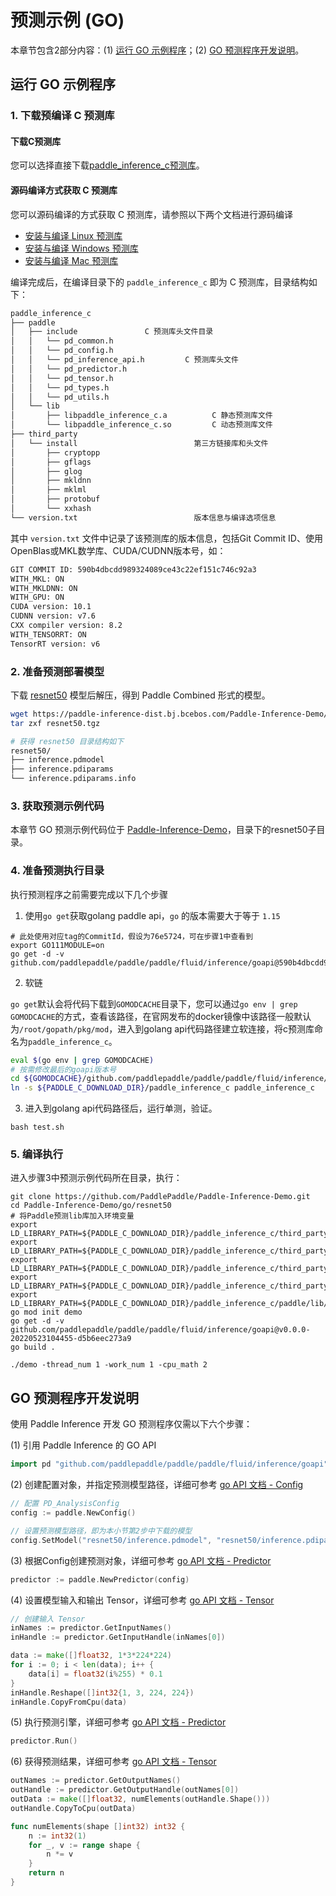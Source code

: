 # 预测示例 (GO)

本章节包含2部分内容：(1) [运行 GO 示例程序](#id1)；(2) [GO 预测程序开发说明](#id8)。

## 运行 GO 示例程序

### 1. 下载预编译 C 预测库

#### 下载C预测库

您可以选择直接下载[paddle_inference_c预测库](../user_guides/download_lib.md)。

#### 源码编译方式获取 C 预测库

您可以源码编译的方式获取 C 预测库，请参照以下两个文档进行源码编译

- [安装与编译 Linux 预测库](../user_guides/source_compile.html#linux)
- [安装与编译 Windows 预测库](../user_guides/source_compile.html#windows)
- [安装与编译 Mac 预测库](../user_guides/source_compile.html#mac)

编译完成后，在编译目录下的 `paddle_inference_c` 即为 C 预测库，目录结构如下：

```bash
paddle_inference_c
├── paddle
│   ├── include               C 预测库头文件目录
│   │   └── pd_common.h
│   │   └── pd_config.h
│   │   └── pd_inference_api.h         C 预测库头文件
│   │   └── pd_predictor.h
│   │   └── pd_tensor.h
│   │   └── pd_types.h
│   │   └── pd_utils.h
│   └── lib
│       ├── libpaddle_inference_c.a          C 静态预测库文件
│       └── libpaddle_inference_c.so         C 动态预测库文件
├── third_party
│   └── install                          第三方链接库和头文件
│       ├── cryptopp
│       ├── gflags
│       ├── glog
│       ├── mkldnn
│       ├── mklml
│       ├── protobuf
│       └── xxhash
└── version.txt                          版本信息与编译选项信息
```

其中 `version.txt` 文件中记录了该预测库的版本信息，包括Git Commit ID、使用OpenBlas或MKL数学库、CUDA/CUDNN版本号，如：

```bash
GIT COMMIT ID: 590b4dbcdd989324089ce43c22ef151c746c92a3
WITH_MKL: ON
WITH_MKLDNN: ON
WITH_GPU: ON
CUDA version: 10.1
CUDNN version: v7.6
CXX compiler version: 8.2
WITH_TENSORRT: ON
TensorRT version: v6
```

### 2. 准备预测部署模型

下载 [resnet50](https://paddle-inference-dist.bj.bcebos.com/Paddle-Inference-Demo/resnet50.tgz) 模型后解压，得到 Paddle Combined 形式的模型。

```bash
wget https://paddle-inference-dist.bj.bcebos.com/Paddle-Inference-Demo/resnet50.tgz
tar zxf resnet50.tgz

# 获得 resnet50 目录结构如下
resnet50/
├── inference.pdmodel
├── inference.pdiparams
└── inference.pdiparams.info
```

### 3. 获取预测示例代码

本章节 GO 预测示例代码位于 [Paddle-Inference-Demo](https://github.com/PaddlePaddle/Paddle-Inference-Demo/tree/master/go)，目录下的resnet50子目录。

### 4. 准备预测执行目录

执行预测程序之前需要完成以下几个步骤

1. 使用`go get`获取golang paddle api，`go` 的版本需要大于等于 `1.15`

```
# 此处使用对应tag的CommitId，假设为76e5724，可在步骤1中查看到
export GO111MODULE=on
go get -d -v github.com/paddlepaddle/paddle/paddle/fluid/inference/goapi@590b4dbcdd989324089ce43c22ef151c746c92a3
```

2. 软链

`go get`默认会将代码下载到`GOMODCACHE`目录下，您可以通过`go env | grep GOMODCACHE`的方式，查看该路径，在官网发布的docker镜像中该路径一般默认为`/root/gopath/pkg/mod`，进入到golang api代码路径建立软连接，将c预测库命名为`paddle_inference_c`。

```bash
eval $(go env | grep GOMODCACHE)
# 按需修改最后的goapi版本号
cd ${GOMODCACHE}/github.com/paddlepaddle/paddle/paddle/fluid/inference/goapi\@v0.0.0-20220523104455-d5b6eec273a9/
ln -s ${PADDLE_C_DOWNLOAD_DIR}/paddle_inference_c paddle_inference_c
```

3. 进入到golang api代码路径后，运行单测，验证。

```
bash test.sh
```

### 5. 编译执行

进入步骤3中预测示例代码所在目录，执行：

```
git clone https://github.com/PaddlePaddle/Paddle-Inference-Demo.git
cd Paddle-Inference-Demo/go/resnet50
# 将Paddle预测lib库加入环境变量
export LD_LIBRARY_PATH=${PADDLE_C_DOWNLOAD_DIR}/paddle_inference_c/third_party/install/paddle2onnx/lib/:${LD_LIBRARY_PATH}
export LD_LIBRARY_PATH=${PADDLE_C_DOWNLOAD_DIR}/paddle_inference_c/third_party/install/onnxruntime/lib/:${LD_LIBRARY_PATH}
export LD_LIBRARY_PATH=${PADDLE_C_DOWNLOAD_DIR}/paddle_inference_c/third_party/install/mklml/lib/:${LD_LIBRARY_PATH}
export LD_LIBRARY_PATH=${PADDLE_C_DOWNLOAD_DIR}/paddle_inference_c/third_party/install/mkldnn/lib/:${LD_LIBRARY_PATH}
export LD_LIBRARY_PATH=${PADDLE_C_DOWNLOAD_DIR}/paddle_inference_c/paddle/lib/:${LD_LIBRARY_PATH}
go mod init demo
go get -d -v github.com/paddlepaddle/paddle/paddle/fluid/inference/goapi@v0.0.0-20220523104455-d5b6eec273a9
go build .

./demo -thread_num 1 -work_num 1 -cpu_math 2
```

## GO 预测程序开发说明

使用 Paddle Inference 开发 GO 预测程序仅需以下六个步骤：


(1) 引用 Paddle Inference 的 GO API

```go
import pd "github.com/paddlepaddle/paddle/paddle/fluid/inference/goapi"
```

(2) 创建配置对象，并指定预测模型路径，详细可参考 [go API 文档 - Config](../api_reference/go_api_doc/Config_index)

```go
// 配置 PD_AnalysisConfig
config := paddle.NewConfig()

// 设置预测模型路径，即为本小节第2步中下载的模型
config.SetModel("resnet50/inference.pdmodel", "resnet50/inference.pdiparams")
```

(3) 根据Config创建预测对象，详细可参考 [go API 文档 - Predictor](../api_reference/go_api_doc/Predictor)	

```go
predictor := paddle.NewPredictor(config)
```

(4) 设置模型输入和输出 Tensor，详细可参考 [go API 文档 - Tensor](../api_reference/go_api_doc/Tensor)

```go
// 创建输入 Tensor
inNames := predictor.GetInputNames()
inHandle := predictor.GetInputHandle(inNames[0])

data := make([]float32, 1*3*224*224)
for i := 0; i < len(data); i++ {
    data[i] = float32(i%255) * 0.1
}
inHandle.Reshape([]int32{1, 3, 224, 224})
inHandle.CopyFromCpu(data)
```

(5) 执行预测引擎，详细可参考 [go API 文档 - Predictor](../api_reference/go_api_doc/Predictor)

```go
predictor.Run()
```

(6) 获得预测结果，详细可参考 [go API 文档 - Tensor](../api_reference/go_api_doc/Tensor)

```go
outNames := predictor.GetOutputNames()
outHandle := predictor.GetOutputHandle(outNames[0])
outData := make([]float32, numElements(outHandle.Shape()))
outHandle.CopyToCpu(outData)

func numElements(shape []int32) int32 {
	n := int32(1)
	for _, v := range shape {
		n *= v
	}
	return n
}
```
